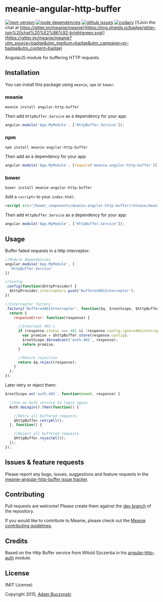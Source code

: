 # meanie-angular-http-buffer

[![npm version](https://img.shields.io/npm/v/meanie-angular-http-buffer.svg)](https://www.npmjs.com/package/meanie-angular-http-buffer)
[![node dependencies](https://david-dm.org/meanie/angular-http-buffer.svg)](https://david-dm.org/meanie/angular-http-buffer)
[![github issues](https://img.shields.io/github/issues/meanie/angular-http-buffer.svg)](https://github.com/meanie/angular-http-buffer/issues)
[![codacy](https://img.shields.io/codacy/1acac1b2744d4c42b21301ee6625d131.svg)](https://www.codacy.com/app/meanie/angular-http-buffer)
[![Join the chat at https://gitter.im/meanie/meanie](https://img.shields.io/badge/gitter-join%20chat%20%E2%86%92-brightgreen.svg)](https://gitter.im/meanie/meanie?utm_source=badge&utm_medium=badge&utm_campaign=pr-badge&utm_content=badge)

AngularJS module for buffering HTTP requests

## Installation

You can install this package using `meanie`, `npm` or `bower`.

### meanie

```shell
meanie install angular-http-buffer
```

Then add `HttpBuffer.Service` as a dependency for your app:

```js
angular.module('App.MyModule', ['HttpBuffer.Service']);
```

### npm

```shell
npm install meanie-angular-http-buffer
```

Then add as a dependency for your app:

```js
angular.module('App.MyModule', [require('meanie-angular-http-buffer')]);
```

### bower

```shell
bower install meanie-angular-http-buffer
```

Add a `<script>` to your `index.html`:

```html
<script src="/bower_components/meanie-angular-http-buffer/release/meanie-angular-http-buffer.js"></script>
```

Then add `HttpBuffer.Service` as a dependency for your app:

```js
angular.module('App.MyModule', ['HttpBuffer.Service']);
```

## Usage

Buffer failed requests in a http interceptor:

```js
//Module dependencies
angular.module('App.MyModule', [
  'HttpBuffer.Service'
])

//Config
.config(function($httpProvider) {
  $httpProvider.interceptors.push('Buffered401Interceptor');
})

//Interceptor factory
.factory('Buffered401Interceptor', function($q, $rootScope, $httpBuffer) {
  return {
    responseError: function(response) {

      //Intercept 401's
      if (response.status === 401 && !response.config.ignore401intercept) {
        var promise = $httpBuffer.store(response.config);
        $rootScope.$broadcast('auth.401', response);
        return promise;
      }

      //Return rejection
      return $q.reject(response);
    }
  };
});
```

Later retry or reject them:

```javascript
$rootScope.on('auth.401', function(event, response) {

  //Use an Auth service to login again
  Auth.doLogin().then(function() {

    //Retry all buffered requests
    $httpBuffer.retryAll();
  }, function() {

    //Reject all buffered requests
    $httpBuffer.rejectAll();
  });
});
```

## Issues & feature requests

Please report any bugs, issues, suggestions and feature requests in the [meanie-angular-http-buffer issue tracker](https://github.com/meanie/angular-http-buffer/issues).

## Contributing

Pull requests are welcome! Please create them against the [dev branch](https://github.com/meanie/angular-http-buffer/tree/dev) of the repository.

If you would like to contribute to Meanie, please check out the [Meanie contributing guidelines](https://github.com/meanie/meanie/blob/master/CONTRIBUTING.md).

## Credits

Based on the Http Buffer service from Witold Szczerba in his [angular-http-auth](https://github.com/witoldsz/angular-http-auth) module.

## License

(MIT License)

Copyright 2015, [Adam Buczynski](http://adambuczynski.com)
